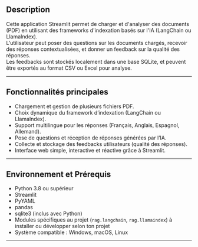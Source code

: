 ## Description

Cette application Streamlit permet de charger et d'analyser des documents (PDF) en utilisant des frameworks d'indexation basés sur l'IA (LangChain ou LlamaIndex).  
L'utilisateur peut poser des questions sur les documents chargés, recevoir des réponses contextualisées, et donner un feedback sur la qualité des réponses.  
Les feedbacks sont stockés localement dans une base SQLite, et peuvent être exportés au format CSV ou Excel pour analyse.

---

## Fonctionnalités principales

- Chargement et gestion de plusieurs fichiers PDF.
- Choix dynamique du framework d’indexation (LangChain ou LlamaIndex).
- Support multilingue pour les réponses (Français, Anglais, Espagnol, Allemand).
- Pose de questions et réception de réponses générées par l’IA.
- Collecte et stockage des feedbacks utilisateurs (qualité des réponses).
- Interface web simple, interactive et réactive grâce à Streamlit.

---

## Environnement et Prérequis

- Python 3.8 ou supérieur
- Streamlit
- PyYAML
- pandas
- sqlite3 (inclus avec Python)
- Modules spécifiques au projet (`rag.langchain`, `rag.llamaindex`) à installer ou développer selon ton projet
- Système compatible : Windows, macOS, Linux

---
